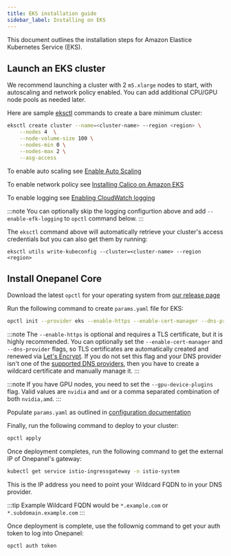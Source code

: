 ```yaml
---
title: EKS installation guide
sidebar_label: Installing on EKS
---
```


This document outlines the installation steps for Amazon Elastice Kubernetes Service (EKS).

## Launch an EKS cluster
We recommend launching a cluster with 2 `m5.xlarge` nodes to start, with autoscaling and network policy enabled. You can add additional CPU/GPU node pools as needed later.

Here are sample [eksctl](https://eksctl.io/introduction/installation/) commands to create a bare minimum cluster:

```bash
eksctl create cluster --name=<cluster-name> --region <region> \
    --nodes 4  \
    --node-volume-size 100 \
    --nodes-min 0 \
    --nodes-max 2 \
    --asg-access
```
To enable auto scaling see [Enable Auto Scaling](https://eksctl.io/usage/autoscaling/)

To enable network policy see [Installing Calico on Amazon EKS](https://docs.aws.amazon.com/eks/latest/userguide/calico.html)

To enable logging see [Enabling CloudWatch logging](https://eksctl.io/usage/cloudwatch-cluster-logging/)

:::note
You can optionally skip the logging configurtion above and add `--enable-efk-logging` to `opctl` command below.
:::

The `eksctl` command above will automatically retrieve your cluster's access credentials but you can also get them by running:

```
eksctl utils write-kubeconfig --cluster=<cluster-name> --region <region>
```

## Install Onepanel Core
Download the latest `opctl` for your operating system from [our release page](https://github.com/onepanelio/cli/releases/latest)

Run the following command to create `params.yaml` file for EKS:

```bash
opctl init --provider eks --enable-https --enable-cert-manager --dns-provider <dns-provider>
```

:::note
The `--enable-https` is optional and requires a TLS certificate, but it is highly recommended. You can optionally set the `--enable-cert-manager` and `--dns-provider` flags, so TLS certificates are automatically created and renewed via [Let's Encrypt](https://letsencrypt.org/). If you do not set this flag and your DNS provider isn't one of the [supported DNS providers](), then you have to create a wildcard certificate and manually manage it.
:::

:::note
If you have GPU nodes, you need to set the `--gpu-device-plugins` flag. Valid values are `nvidia` and `amd` or a comma separated combination of both `nvidia,amd`.
:::

Populate `params.yaml` as outlined in [configuration documentation](installation-guides/configuration)

Finally, run the following command to deploy to your cluster:

```bash
opctl apply
```

Once deployment completes, run the following command to get the external IP of Onepanel's gateway:

```bash
kubectl get service istio-ingressgateway -n istio-system
```

This is the IP address you need to point your Wildcard FQDN to in your DNS provider.

:::tip
Example Wildcard FQDN would be `*.example.com` or `*.subdomain.example.com`
:::

Once deployment is complete, use the follownig command to get your auth token to log into Onepanel:

```bash
opctl auth token
```

